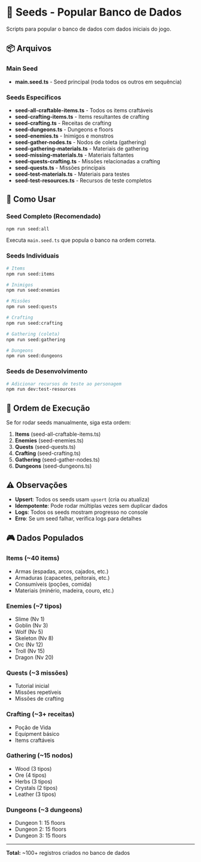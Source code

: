# 🌱 Seeds - Popular Banco de Dados

Scripts para popular o banco de dados com dados iniciais do jogo.

## 📦 Arquivos

### Main Seed
- **main.seed.ts** - Seed principal (roda todos os outros em sequência)

### Seeds Específicos
- **seed-all-craftable-items.ts** - Todos os items craftáveis
- **seed-crafting-items.ts** - Items resultantes de crafting
- **seed-crafting.ts** - Receitas de crafting
- **seed-dungeons.ts** - Dungeons e floors
- **seed-enemies.ts** - Inimigos e monstros
- **seed-gather-nodes.ts** - Nodos de coleta (gathering)
- **seed-gathering-materials.ts** - Materiais de gathering
- **seed-missing-materials.ts** - Materiais faltantes
- **seed-quests-crafting.ts** - Missões relacionadas a crafting
- **seed-quests.ts** - Missões principais
- **seed-test-materials.ts** - Materiais para testes
- **seed-test-resources.ts** - Recursos de teste completos

## 🚀 Como Usar

### Seed Completo (Recomendado)
```bash
npm run seed:all
```

Executa `main.seed.ts` que popula o banco na ordem correta.

### Seeds Individuais
```bash
# Items
npm run seed:items

# Inimigos
npm run seed:enemies

# Missões
npm run seed:quests

# Crafting
npm run seed:crafting

# Gathering (coleta)
npm run seed:gathering

# Dungeons
npm run seed:dungeons
```

### Seeds de Desenvolvimento
```bash
# Adicionar recursos de teste ao personagem
npm run dev:test-resources
```

## 📝 Ordem de Execução

Se for rodar seeds manualmente, siga esta ordem:

1. **Items** (seed-all-craftable-items.ts)
2. **Enemies** (seed-enemies.ts)
3. **Quests** (seed-quests.ts)
4. **Crafting** (seed-crafting.ts)
5. **Gathering** (seed-gather-nodes.ts)
6. **Dungeons** (seed-dungeons.ts)

## ⚠️ Observações

- **Upsert**: Todos os seeds usam `upsert` (cria ou atualiza)
- **Idempotente**: Pode rodar múltiplas vezes sem duplicar dados
- **Logs**: Todos os seeds mostram progresso no console
- **Erro**: Se um seed falhar, verifica logs para detalhes

## 🎮 Dados Populados

### Items (~40 items)
- Armas (espadas, arcos, cajados, etc.)
- Armaduras (capacetes, peitorais, etc.)
- Consumíveis (poções, comida)
- Materiais (minério, madeira, couro, etc.)

### Enemies (~7 tipos)
- Slime (Nv 1)
- Goblin (Nv 3)
- Wolf (Nv 5)
- Skeleton (Nv 8)
- Orc (Nv 12)
- Troll (Nv 15)
- Dragon (Nv 20)

### Quests (~3 missões)
- Tutorial inicial
- Missões repetíveis
- Missões de crafting

### Crafting (~3+ receitas)
- Poção de Vida
- Equipment básico
- Items craftáveis

### Gathering (~15 nodos)
- Wood (3 tipos)
- Ore (4 tipos)
- Herbs (3 tipos)
- Crystals (2 tipos)
- Leather (3 tipos)

### Dungeons (~3 dungeons)
- Dungeon 1: 15 floors
- Dungeon 2: 15 floors
- Dungeon 3: 15 floors

---

**Total:** ~100+ registros criados no banco de dados
